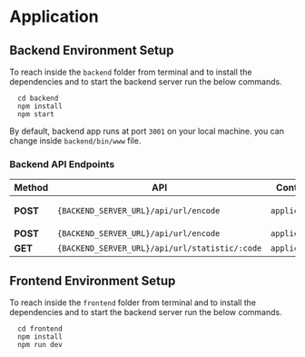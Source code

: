 # Application

## Backend Environment Setup

To reach inside the `backend` folder from terminal and to install the dependencies and to start the backend server run
the below commands.

```
  cd backend
  npm install
  npm start
```

By default, backend app runs at port `3001` on your local machine. you can change inside `backend/bin/www` file.

### Backend API Endpoints

| Method | API  | Content-Type | JSON Body |
| -------- | ---------------    | ------------       | ----- |
| **POST** | `{BACKEND_SERVER_URL}/api/url/encode` | `application/json` | `{ "longUrl": "https://google.com" }` |
| **POST** | `{BACKEND_SERVER_URL}/api/url/encode` | `application/json` | `{ "code": "ABC123" }` |
| **GET**  | `{BACKEND_SERVER_URL}/api/url/statistic/:code` | `application/json` | `-` |



## Frontend Environment Setup

To reach inside the `frontend` folder from terminal and to install the dependencies and to start the backend server run
the below commands.

```
  cd frontend
  npm install
  npm run dev
```
